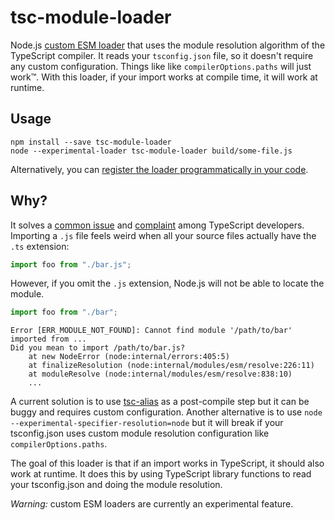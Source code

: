 # tsc-module-loader

Node.js [custom ESM loader](https://nodejs.org/api/esm.html#loaders) that uses the module resolution algorithm of the TypeScript compiler. It reads your `tsconfig.json` file, so it doesn't require any custom configuration. Things like like `compilerOptions.paths` will just work™. With this loader, if your import works at compile time, it will work at runtime.

## Usage

```console
npm install --save tsc-module-loader
node --experimental-loader tsc-module-loader build/some-file.js
```

Alternatively, you can [register the loader programmatically in your code](https://nodejs.org/api/module.html#moduleregister).

## Why?

It solves a [common issue](https://stackoverflow.com/questions/62619058/appending-js-extension-on-relative-import-statements-during-typescript-compilat) and [complaint](https://github.com/microsoft/TypeScript/issues/16577) among TypeScript developers. Importing a `.js` file feels weird when all your source files actually have the `.ts` extension:

```typescript
import foo from "./bar.js";
```

However, if you omit the `.js` extension, Node.js will not be able to locate the module.

```typescript
import foo from "./bar";
```

```console
Error [ERR_MODULE_NOT_FOUND]: Cannot find module '/path/to/bar'  imported from ...
Did you mean to import /path/to/bar.js?
    at new NodeError (node:internal/errors:405:5)
    at finalizeResolution (node:internal/modules/esm/resolve:226:11)
    at moduleResolve (node:internal/modules/esm/resolve:838:10)
    ...
```

A current solution is to use [tsc-alias](https://github.com/justkey007/tsc-alias) as a post-compile step but it can be buggy and requires custom configuration. Another alternative is to use `node --experimental-specifier-resolution=node` but it will break if your tsconfig.json uses custom module resolution configuration like `compilerOptions.paths`.

The goal of this loader is that if an import works in TypeScript, it should also work at runtime. It does this by using TypeScript library functions to read your tsconfig.json and doing the module resolution.

_Warning:_ custom ESM loaders are currently an experimental feature.
